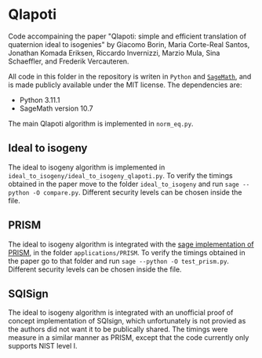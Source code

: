 # Qlapoti

Code accompaining the paper "Qlapoti: simple and efficient translation of
quaternion ideal to isogenies" by Giacomo Borin, Maria Corte-Real Santos, Jonathan Komada Eriksen, Riccardo Invernizzi, Marzio Mula, Sina Schaeffler, and Frederik Vercauteren.

All code in this folder in the repository is writen in `Python` and [`SageMath`](https://www.sagemath.org/), and is made publicly available under the MIT license. The dependencies are:
- Python 3.11.1
- SageMath version 10.7

The main Qlapoti algorithm is implemented in `norm_eq.py`.

## Ideal to isogeny

The ideal to isogeny algorithm is implemented in
`ideal_to_isogeny/ideal_to_isogeny_qlapoti.py`. To verify the timings obtained
in the paper move to the folder `ideal_to_isogeny` and run `sage --python -O
compare.py`. Different security levels can be chosen inside the file.

## PRISM

The ideal to isogeny algorithm is integrated with the [sage implementation of
PRISM](https://github.com/KULeuven-COSIC/PRISM/tree/main/sage_implementation), in the folder `applications/PRISM`. To verify the timings obtained in
the paper go to that folder and run `sage --python -O test_prism.py`. Different
security levels can be chosen inside the file.

## SQISign

The ideal to isogeny algorithm is integrated with an unofficial proof of
concept implementation of SQIsign, which unfortunately is not provied as
the authors did not want it to be publically shared. The timings were 
measure in a similar manner as PRISM, except that the code currently only 
supports NIST level I.
